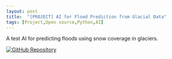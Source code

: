 ```yaml
---
layout: post
title:  "[PROJECT] AI for Flood Prediction from Glacial Data"
tags: [Project,Open source,Python,AI]
---
```


A test AI for predicting floods using snow coverage in glaciers.

[![GitHub Repository](https://img.shields.io/badge/GitHub_Repository-black?style=for-the-badge&logo=github&color=FFFFFF&logoColor=000000)](https://github.com/Uralstech/AI-Flood-Prediction-From-Glacial-Data)